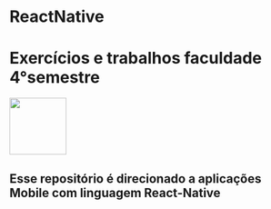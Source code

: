 # ReactNative
# Exercícios e trabalhos faculdade 4°semestre 
<img src="https://cdn.jsdelivr.net/gh/devicons/devicon@latest/icons/reactnative/reactnative-original.svg" width="100" height="100" />
<div>
  <h2> Esse repositório é direcionado a aplicações Mobile com linguagem React-Native</h2>
</div>
   
